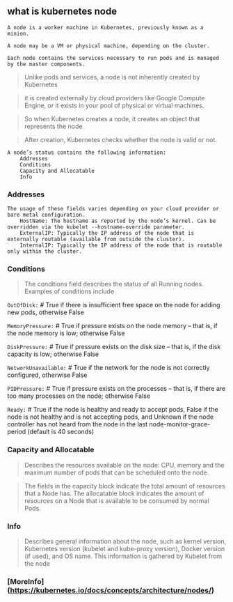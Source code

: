 ## what is kubernetes node
```
A node is a worker machine in Kubernetes, previously known as a minion. 

A node may be a VM or physical machine, depending on the cluster. 

Each node contains the services necessary to run pods and is managed by the master components.
```
> Unlike pods and services, a node is not inherently created by Kubernetes

> it is created externally by cloud providers like Google Compute Engine, or it exists in your pool of physical or virtual machines.

> So when Kubernetes creates a node, it creates an object that represents the node.

> After creation, Kubernetes checks whether the node is valid or not.

```
A node’s status contains the following information:
	Addresses
	Conditions
	Capacity and Allocatable
	Info
```

### Addresses
```
The usage of these fields varies depending on your cloud provider or bare metal configuration.
	HostName: The hostname as reported by the node’s kernel. Can be overridden via the kubelet --hostname-override parameter.
	ExternalIP: Typically the IP address of the node that is externally routable (available from outside the cluster).
	InternalIP: Typically the IP address of the node that is routable only within the cluster.
```
### Conditions

> The conditions field describes the status of all Running nodes. Examples of conditions include

   `OutOfDisk:`	  # True if there is insufficient free space on the node for adding new pods, otherwise False
   
   `MemoryPressure:` # True if pressure exists on the node memory – that is, if the node memory is low; otherwise False
   
   `DiskPressure:`	  # True if pressure exists on the disk size – that is, if the disk capacity is low; otherwise False
   
   `NetworkUnavailable:` # True if the network for the node is not correctly configured, otherwise False
   
   `PIDPressure:`	  # True if pressure exists on the processes – that is, if there are too many processes on the node; otherwise False
   
   `Ready:`          # True if the node is healthy and ready to accept pods, False if the node is not healthy and is not accepting pods, and Unknown if the node controller has not heard from the node in the last node-monitor-grace-period (default is 40 seconds)

### Capacity and Allocatable

> Describes the resources available on the node: CPU, memory and the maximum number of pods that can be scheduled onto the node.

> The fields in the capacity block indicate the total amount of resources that a Node has. The allocatable block indicates the amount of resources on a Node that is available to be consumed by normal Pods.

### Info

> Describes general information about the node, such as kernel version, Kubernetes version (kubelet and kube-proxy version), Docker version (if used), and OS name. This information is gathered by Kubelet from the node

### [MoreInfo] (https://kubernetes.io/docs/concepts/architecture/nodes/)
